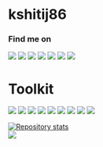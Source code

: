 # kshitij86

### Find me on
![](https://img.shields.io/badge/Github--informational?style=social&logo=github&logoColor=black&Color=black&color=2bbc8a)
![](https://img.shields.io/badge/Linkedin--informational?style=social&logo=linkedin&logoColor=black&Color=black&color=2bbc8a)
![](https://img.shields.io/badge/Dribbble--informational?style=social&logo=dribbble&logoColor=black&Color=black&color=2bbc8a)
![](https://img.shields.io/badge/Hackerrank-kshitij_kotasth1-informational?style=social&logo=hackerrank&logoColor=black&Color=black&color=2bbc8a)
![](https://img.shields.io/badge/LeetCode-kshitij86123343-informational?style=social&logo=leetcode&logoColor=black&Color=black&color=2bbc8a)
![](https://img.shields.io/badge/Codeforces-akane86-informational?style=social&logo=codeforces&logoColor=black&Color=black&color=2bbc8a)
![](https://img.shields.io/badge/Codechef-klondike123-informational?style=social&logo=codechef&logoColor=black&Color=black&color=2bbc8a)



# Toolkit
![](https://img.shields.io/badge/OS-Linux-informational?style=flat&logo=linux&logoColor=white&Color=white&color=2bbc8a)
![](https://img.shields.io/badge/Editor-VSCode-informational?style=flat&logo=visual-studio-code&logoColor=white&Color=white&color=2bbc8a)
![](https://img.shields.io/badge/Code-HTML5-informational?style=flat&logo=html5&logoColor=white&Color=white&color=2bbc8a)
![](https://img.shields.io/badge/Code-JavaScript-informational?style=flat&logo=javascript&logoColor=white&Color=white&color=2bbc8a)
![](https://img.shields.io/badge/Code-Python-informational?style=flat&logo=python&logoColor=white&Color=white&color=2bbc8a)
![](https://img.shields.io/badge/Frontend-React-informational?style=flat&logo=react&logoColor=white&Color=white&color=2bbc8a)
![](https://img.shields.io/badge/Backend-Flask-informational?style=flat&logo=flask&logoColor=white&Color=white&color=2bbc8a)
![](https://img.shields.io/badge/Tools-Docker-informational?style=flat&logo=docker&logoColor=white&Color=white&color=2bbc8a)
![](https://img.shields.io/badge/Tools-Kubernetes-informational?style=flat&logo=kubernetes&logoColor=white&Color=white&color=2bbc8a)


[![Repository stats](https://github-readme-stats.vercel.app/api?username=kshitij86&count_private=true&show_icons=true&theme=dark)](https://github.com/kshitij86/github-readme-stats)
<br/>
[![](https://github-readme-stats.vercel.app/api/top-langs/?username=kshitij86&theme=dark&count_private=true&layout=compact)](https://github.com/kshitij86/github-readme-stats)
